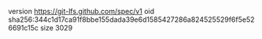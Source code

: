 version https://git-lfs.github.com/spec/v1
oid sha256:344c1d17ca91f8bbe155dada39e6d1585427286a824525529f6f5e526691c15c
size 3029
